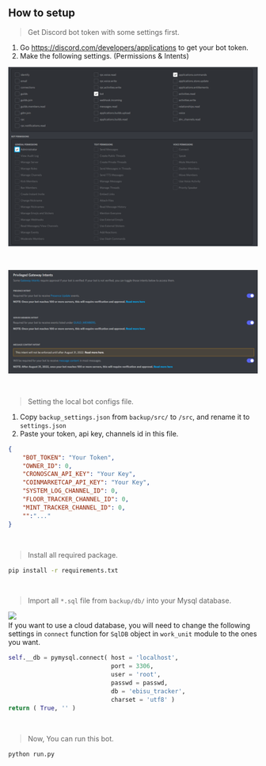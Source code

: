 ## How to setup
> Get Discord bot token with some settings first.
1. Go https://discord.com/developers/applications to get your bot token.
2. Make the following settings. (Permissions & Intents)

![Used Permissions](img/Permissions.png)

<br />

![Used Intents](img/Intents.png)

<br />

> Setting the local bot configs file.
1. Copy `backup_settings.json` from `backup/src/` to `/src`, and rename it to `settings.json`
2. Paste your token, api key, channels id in this file.
``` json
{
    "BOT_TOKEN": "Your Token",
    "OWNER_ID": 0,
    "CRONOSCAN_API_KEY": "Your Key",
    "COINMARKETCAP_API_KEY": "Your Key",
    "SYSTEM_LOG_CHANNEL_ID": 0,
    "FLOOR_TRACKER_CHANNEL_ID": 0,
    "MINT_TRACKER_CHANNEL_ID": 0,
    "":"..."
}
```

<br />

> Install all required package.
``` sh
pip install -r requirements.txt
```

<br />

> Import all `*.sql` file from `backup/db/` into your Mysql database.

![](https://img.shields.io/static/v1?label=&message=Cloud&color=green)
<br />
If you want to use a cloud database, you will need to change the following settings in `connect` function for `SqlDB` object in `work_unit` module to the ones you want.
``` python
self.__db = pymysql.connect( host = 'localhost',
                             port = 3306,
                             user = 'root', 
                             passwd = passwd, 
                             db = 'ebisu_tracker', 
                             charset = 'utf8' )
return ( True, '' )
```

<br />

> Now, You can run this bot.
``` sh
python run.py
```